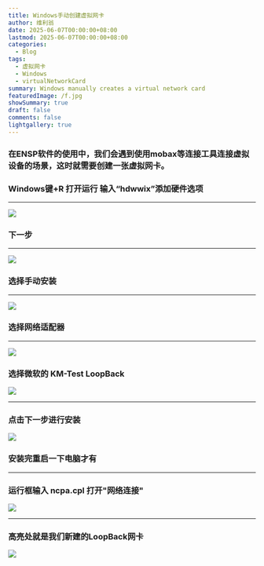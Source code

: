 ```yaml
---
title: Windows手动创建虚拟网卡
author: 维利翁
date: 2025-06-07T00:00:00+08:00
lastmod: 2025-06-07T00:00:00+08:00
categories:
  - Blog
tags:
  - 虚拟网卡
  - Windows
  - virtualNetworkCard
summary: Windows manually creates a virtual network card
featuredImage: /f.jpg
showSummary: true
draft: false
comments: false
lightgallery: true
---
```


### 在ENSP软件的使用中，我们会遇到使用mobax等连接工具连接虚拟设备的场景，这时就需要创建一张虚拟网卡。   

### Windows键+R 打开运行 输入“hdwwix”添加硬件选项


---

![](posts/hugo-github-virtua%20Network-card/1.png)
### 下一步

---

![](posts/hugo-github-virtua%20Network-card/2.png)
### 选择手动安装

---

![](posts/hugo-github-virtua%20Network-card/3.png)
### 选择网络适配器

---

![](posts/hugo-github-virtua%20Network-card/4.png)
### 选择微软的 KM-Test LoopBack
![](posts/hugo-github-virtua%20Network-card/5.png)

---
### 点击下一步进行安装
![](posts/hugo-github-virtua%20Network-card/6.png)
### 安装完重启一下电脑才有

---

### 运行框输入 ncpa.cpl 打开"网络连接"

![](posts/hugo-github-virtua%20Network-card/7.png)


---

### 高亮处就是我们新建的LoopBack网卡

![](posts/hugo-github-virtua%20Network-card/8.png)